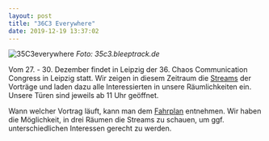 ```yaml
---
layout: post
title: "36C3 Everywhere"
date: 2019-12-19 13:37:02
---
```

![35C3everywhere](/media/2019-12-19/2019-12-19-36c3-everywhere.png)
*Foto: 35c3.bleeptrack.de*

Vom 27. - 30. Dezember findet in Leipzig der 36. Chaos Communication Congress in Leipzig statt. Wir zeigen in diesem Zeitraum die [Streams](https://media.ccc.de) der Vorträge und laden dazu alle Interessierten in unsere Räumlichkeiten ein. Unsere Türen sind jeweils ab 11 Uhr geöffnet.

Wann welcher Vortrag läuft, kann man dem [Fahrplan](https://fahrplan.events.ccc.de/congress/2019/Fahrplan) entnehmen. Wir haben die Möglichkeit, in drei Räumen die Streams zu schauen, um ggf. unterschiedlichen Interessen gerecht zu werden.
